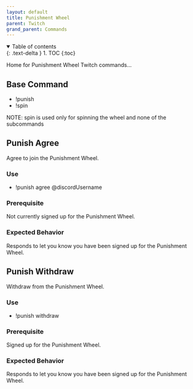 ```yaml
---
layout: default
title: Punishment Wheel
parent: Twitch
grand_parent: Commands
---
```


<!-- lint settings -->
<!-- markdownlint-disable MD033 MD024 -->

<details open markdown="block">
  <summary>
    Table of contents
  </summary>
  {: .text-delta }
1. TOC
{:toc}
</details>

Home for Punishment Wheel Twitch commands...

## Base Command

- !punish
- !spin

NOTE: spin is used only for spinning the wheel and none of the subcommands

## Punish Agree

Agree to join the Punishment Wheel.

### Use

- !punish agree @discordUsername

### Prerequisite

Not currently signed up for the Punishment Wheel.

### Expected Behavior

Responds to let you know you have been signed up for the Punishment Wheel.

## Punish Withdraw

Withdraw from the Punishment Wheel.

### Use

- !punish withdraw

### Prerequisite

Signed up for the Punishment Wheel.

### Expected Behavior

Responds to let you know you have been signed up for the Punishment Wheel.
